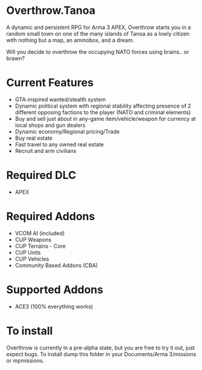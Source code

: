 # Overthrow.Tanoa
A dynamic and persistent RPG for Arma 3 APEX, Overthrow starts you in a random small town on one of the many islands of Tanoa as a lowly citizen with nothing but a map, an ammobox, and a dream.

Will you decide to overthrow the occupying NATO forces using brains.. or brawn?

# Current Features
* GTA-inspired wanted/stealth system
* Dynamic political system with regional stability affecting presence of 2 different opposing factions to the player (NATO and criminal elements)
* Buy and sell just about in any-game item/vehicle/weapon for currency at local shops and gun dealers
* Dynamic economy/Regional pricing/Trade
* Buy real estate
* Fast travel to any owned real estate
* Recruit and arm civilians

# Required DLC
* APEX

# Required Addons
* VCOM AI (included)
* CUP Weapons
* CUP Terrains - Core
* CUP Units
* CUP Vehicles
* Community Based Addons (CBA)

# Supported Addons
* ACE3 (100% everything works)

# To install
Overthrow is currently in a pre-alpha state, but you are free to try it out, just expect bugs. To install dump this folder in your Documents/Arma 3/missions or mpmissions.

